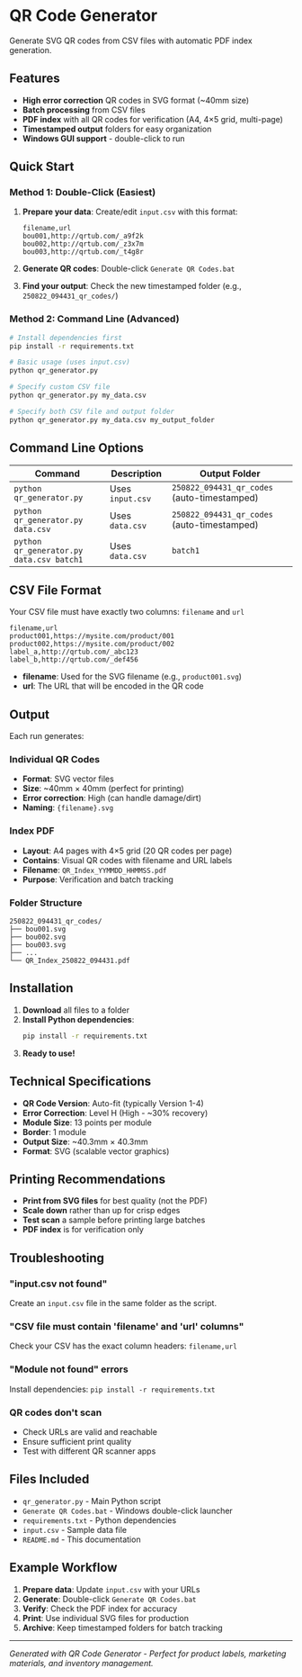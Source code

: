 # QR Code Generator

Generate SVG QR codes from CSV files with automatic PDF index generation.

## Features

- **High error correction** QR codes in SVG format (~40mm size)
- **Batch processing** from CSV files
- **PDF index** with all QR codes for verification (A4, 4×5 grid, multi-page)
- **Timestamped output** folders for easy organization
- **Windows GUI support** - double-click to run

## Quick Start

### Method 1: Double-Click (Easiest)

1. **Prepare your data**: Create/edit `input.csv` with this format:
   ```csv
   filename,url
   bou001,http://qrtub.com/_a9f2k
   bou002,http://qrtub.com/_z3x7m
   bou003,http://qrtub.com/_t4g8r
   ```

2. **Generate QR codes**: Double-click `Generate QR Codes.bat`

3. **Find your output**: Check the new timestamped folder (e.g., `250822_094431_qr_codes/`)

### Method 2: Command Line (Advanced)

```bash
# Install dependencies first
pip install -r requirements.txt

# Basic usage (uses input.csv)
python qr_generator.py

# Specify custom CSV file
python qr_generator.py my_data.csv

# Specify both CSV file and output folder
python qr_generator.py my_data.csv my_output_folder
```

## Command Line Options

| Command | Description | Output Folder |
|---------|-------------|---------------|
| `python qr_generator.py` | Uses `input.csv` | `250822_094431_qr_codes` (auto-timestamped) |
| `python qr_generator.py data.csv` | Uses `data.csv` | `250822_094431_qr_codes` (auto-timestamped) |
| `python qr_generator.py data.csv batch1` | Uses `data.csv` | `batch1` |

## CSV File Format

Your CSV file must have exactly two columns: `filename` and `url`

```csv
filename,url
product001,https://mysite.com/product/001
product002,https://mysite.com/product/002
label_a,http://qrtub.com/_abc123
label_b,http://qrtub.com/_def456
```

- **filename**: Used for the SVG filename (e.g., `product001.svg`)
- **url**: The URL that will be encoded in the QR code

## Output

Each run generates:

### Individual QR Codes
- **Format**: SVG vector files
- **Size**: ~40mm × 40mm (perfect for printing)
- **Error correction**: High (can handle damage/dirt)
- **Naming**: `{filename}.svg`

### Index PDF
- **Layout**: A4 pages with 4×5 grid (20 QR codes per page)
- **Contains**: Visual QR codes with filename and URL labels
- **Filename**: `QR_Index_YYMMDD_HHMMSS.pdf`
- **Purpose**: Verification and batch tracking

### Folder Structure
```
250822_094431_qr_codes/
├── bou001.svg
├── bou002.svg
├── bou003.svg
├── ...
└── QR_Index_250822_094431.pdf
```

## Installation

1. **Download** all files to a folder
2. **Install Python dependencies**:
   ```bash
   pip install -r requirements.txt
   ```
3. **Ready to use!**

## Technical Specifications

- **QR Code Version**: Auto-fit (typically Version 1-4)
- **Error Correction**: Level H (High - ~30% recovery)
- **Module Size**: 13 points per module
- **Border**: 1 module
- **Output Size**: ~40.3mm × 40.3mm
- **Format**: SVG (scalable vector graphics)

## Printing Recommendations

- **Print from SVG files** for best quality (not the PDF)
- **Scale down** rather than up for crisp edges
- **Test scan** a sample before printing large batches
- **PDF index** is for verification only

## Troubleshooting

### "input.csv not found"
Create an `input.csv` file in the same folder as the script.

### "CSV file must contain 'filename' and 'url' columns"
Check your CSV has the exact column headers: `filename,url`

### "Module not found" errors
Install dependencies: `pip install -r requirements.txt`

### QR codes don't scan
- Check URLs are valid and reachable
- Ensure sufficient print quality
- Test with different QR scanner apps

## Files Included

- `qr_generator.py` - Main Python script
- `Generate QR Codes.bat` - Windows double-click launcher
- `requirements.txt` - Python dependencies
- `input.csv` - Sample data file
- `README.md` - This documentation

## Example Workflow

1. **Prepare data**: Update `input.csv` with your URLs
2. **Generate**: Double-click `Generate QR Codes.bat`
3. **Verify**: Check the PDF index for accuracy
4. **Print**: Use individual SVG files for production
5. **Archive**: Keep timestamped folders for batch tracking

---

*Generated with QR Code Generator - Perfect for product labels, marketing materials, and inventory management.*